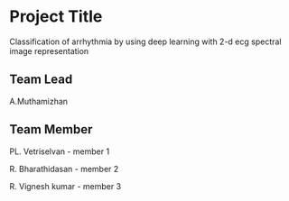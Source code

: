 
# Project Title



Classification of arrhythmia by using deep learning with 2-d ecg spectral image representation
## Team Lead
  A.Muthamizhan
## Team Member
  PL. Vetriselvan - member  1

  R. Bharathidasan - member 2
  
  R. Vignesh kumar - member 3
